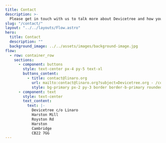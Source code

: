 ```yaml
---
title: Contact
description: >-
  Please get in touch with us to talk more about Devicetree and how you can get involved.
slug: "/contact/"
layout: "../../layouts/Flow.astro"
hero:
  title: Contact
  description: ""
  background_image: ../../assets/images/background-image.jpg
flow:
  - row: container_row
    sections:
      - component: buttons
        style: text-center px-4 py-5 text-xl
        buttons_content:
          - title: contact@linaro.org
            url: mailto:contact@linaro.org?subject=Devicetree.org - /contact/
            style: bg-primary px-2 py-3 border border-b-primary rounded-md text-white mt-8 text-sm font-normal transition ease-in-out delay-150  hover:-translate-y-1 hover:scale-110 hover:bg-[#1a85a1] duration-300
      - component: text
        style: text-center
        text_content:
          text: |-
            Devicetree c/o Linaro  
            Harston Mill  
            Royston Rd   
            Harston  
            Cambridge  
            CB22 7GG
---
```

